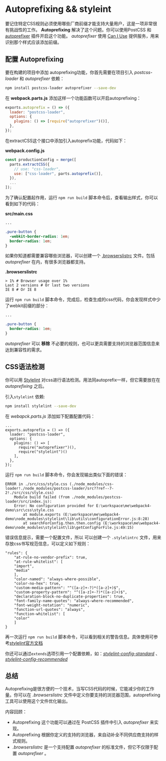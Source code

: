 # Autoprefixing && styleint

要记住特定CSS规则必须使用哪些厂商前缀才能支持大量用户，这是一项非常很有挑战性的工作。 **Autoprefixing** 解决了这个问题。你可以使用PostCSS 和 [autoprefixer](https://www.npmjs.com/package/autoprefixer) 插件开启这个功能。 *autoprefixer* 使用 [Can I Use](http://caniuse.com/) 提供服务，用来识别那个样式应该添加前缀。

## 配置 Autoprefixing

要在构建的项目中添加 autoprefixing功能，你首先需要在项目引入 *postcss-loader* 和 *autoprefixer* 依赖：

```bash
npm install postcss-loader autoprefixer --save-dev
```

在 **webpack.parts.js** 添加这样一个功能函数可以开启autoprefixing：

```javascript
exports.autoprefix = () => ({
  loader: "postcss-loader",
  options: {
    plugins: () => [require("autoprefixer")()],
  },
});
```
在extractCSS这个接口中添加引入autoprefix功能，代码如下：

**webpack.config.js**

```javascript
const productionConfig = merge([
  parts.extractCSS({
    // use: "css-loader",
    use: ["css-loader", parts.autoprefix()],
  }),
  ...
]);
```

为了确认配置起作用，运行 `npm run build` 脚本命令后，查看输出样式，你可以看到如下的代码：

**src/main.css**

```css
...

.pure-button {
  -webkit-border-radius: 1em;
  border-radius: 1em;
}
```

如果你知道都需要兼容哪些浏览器，可以创建一个 [.browserslistrc](https://www.npmjs.com/package/browserslist) 文件。包括 *autoprefixer* 在内，有很多浏览器都支持。

**.browserslistrc**

```
> 1% # Browser usage over 1%
Last 2 versions # Or last two versions
IE 8 # Or IE 8
```

运行 `npm run build` 脚本命令，完成后，检查生成的css代码，你会发现样式中少了webkit前缀的部分：

```css
...

.pure-button {
  border-radius: 1em;
}
```

*autoprefixer* 可以 **移除** 不必要的规则，也可以更具需要支持的浏览器范围信息来达到兼容性的需求。

## CSS语法检测

你可以用 [Stylelint](http://stylelint.io/) 对css进行语法检测。用法同autoprefix一样，但它需要放在在 *autoprefixing* 之后。

引入`stylelint` 依赖:

```bash
npm install stylelint --save-dev
```

在 *webapck.parts.js* 添加如下配置配置代码：

```
...
exports.autoprefix = () => ({
  loader: "postcss-loader",
  options: {
    plugins: () => [
      require("autoprefixer")(),
      require("stylelint")()
    ],
  },
});
```

运行 `npm run build` 脚本命令，你会发现输出类似下面的错误：

```
ERROR in ./src/css/style.css (./node_modules/css-loader!./node_modules/postcss-loader/src??ref--7-2!./src/css/style.css)
    Module build failed (from ./node_modules/postcss-loader/src/index.js):
    Error: No configuration provided for E:\workspace\me\webpack4-demo\src\css\style.css
        at module.exports (E:\workspace\me\webpack4-demo\node_modules\stylelint\lib\utils\configurationError.js:8:28)
        at searchForConfig.then.then.config (E:\workspace\me\webpack4-demo\node_modules\stylelint\lib\getConfigForFile.js:49:15)
```

错误信息提示，需要一个配置文件，所以 可以创建一个 `.stylelintrc` 文件，用来存放css书写规范信息，可以定义如下规则：

```
"rules": {
    "at-rule-no-vendor-prefix": true,
    "at-rule-whitelist": [
    "import",
    "media"
    ],
    "color-named": "always-where-possible",
    "color-no-hex": true,
    "custom-media-pattern": "^([a-z]+-?)*([a-z]+)$",
    "custom-property-pattern": "^([a-z]+-?)*([a-z]+)$",
    "declaration-block-no-duplicate-properties": true,
    "font-family-name-quotes": "always-where-recommended",
    "font-weight-notation": "numeric",
    "function-url-quotes": "always",
    "function-whitelist": [
    "color"
    ]
}
```

再一次运行 `npm run build` 脚本命令，可以看到相关的警告信息。具体使用可参考[stylelint官方文档](https://stylelint.io/user-guide/rules/)

你还可以通过`extends`选项引用一个配置依赖，如：*[stylelint-config-standard](https://github.com/stylelint/stylelint-config-standard)* 、*[stylelint-config-recommended](https://github.com/stylelint/stylelint-config-recommended)*

## 总结

Autoprefixing是很方便的一个技术，当写CSS代码的时候，它能减少你的工作量。你可以在 *.browserslistrc* 文件中定义你要支持的浏览器范围，autoprefixing工具可以使用这个文件优化输出。

内容回顾：

* Autoprefixing 这个功能可以通过在 PostCSS 插件中引入 *autoprefixer* 来实现。
* Autoprefixing 根据你定义的支持的浏览器，来自动补全不同供应商支持的样式规则。
* *.browserslistrc* 是一个支持配置 *autoprefixer* 的标准文件，但它不仅限于配置 *autoprefixer* 。
